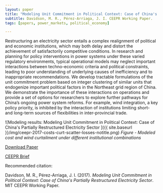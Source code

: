 ```yaml
---
layout: paper
title: "Modeling Unit Commitment in Political Context: Case of China's Partially Restructured Electricity Sector"
subtitle: Davidson, M. R., Pérez-Arriaga, J. I. CEEPR Working Paper.
tags: [papers, power_markets, political_economy]

---
```



Restructuring an electricity sector entails a complex realignment of political and economic institutions, which may both delay and distort the achievement of satisfactorily competitive conditions. In research and planning for policy interventions in power systems under these varied regulatory environments, typical operational models may neglect important interactions between techno-economic criteria and political constraints, leading to poor understanding of underlying causes of inefficiency and to inappropriate recommendations. We develop tractable formulations of the unit commitment problem based on integer clustering of similar units that endogenize important political factors in the Northeast grid region of China. We demonstrate the importance of these interactions on operations and provide a set of options for researchers to explore further pathways for China’s ongoing power system reforms. For example, wind integration, a key policy priority, is inhibited by the interaction of institutions limiting short- and long-term sources of flexibilities in inter-provincial trade.

![Modeling results: Modeling Unit Commitment in Political Context: Case of China's Partially Restructured Electricity Sector ]({{ site.baseurl }}/img/ceepr-2017-costs-curt-scatter-losses-notitle.png) _Figure - Modeled cost and wind curtailment under different institutional combinations_


[Download Paper](/papers/Davidson_CEEPR_2017-010.pdf)

[CEEPR Brief](http://ceepr.mit.edu/publications/working-papers/663)

Recommended citation:

Davidson, M. R., Pérez-Arriaga, J. I. (2017). _Modeling Unit Commitment in Political Context: Case of China's Partially Restructured Electricity Sector_. MIT CEEPR Working Paper.
